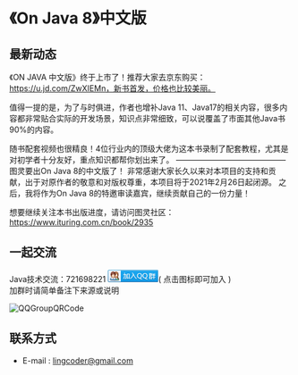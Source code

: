 # 《On Java 8》中文版

## 最新动态

《ON JAVA 中文版》终于上市了！推荐大家去京东购买：https://u.jd.com/ZwXIEMn，新书首发，价格也比较美丽。

值得一提的是，为了与时俱进，作者也增补Java 11、Java17的相关内容，很多内容都非常贴合实际的开发场景，知识点非常细致，可以说覆盖了市面其他Java书90%的内容。

随书配套视频也很精良！4位行业内的顶级大佬为这本书录制了配套教程，尤其是对初学者十分友好，重点知识都帮你划出来了。
——————————————
图灵要出On Java 8的中文版了！ 非常感谢大家长久以来对本项目的支持和贡献，出于对原作者的敬意和对版权尊重，本项目将于2021年2月26日起闭源。 之后，我将作为On Java 8的特邀审读嘉宾，继续贡献自己的一份力量！

想要继续关注本书出版进度，请访问图灵社区：https://www.ituring.com.cn/book/2935


## 一起交流

Java技术交流：721698221 <a target="_blank" href="//shang.qq.com/wpa/qunwpa?idkey=4cb8bdc26879e544a0e1c2027305afef699029d5c0f314099a239b7c4f309c5f"><img border="0" src="https://raw.githubusercontent.com/LingCoder/OnJava8/master/docs/images/qqgroup.png" alt="Java技术交流" title="Java技术交流"></a>( 点击图标即可加入 )<br> 加群时请简单备注下来源或说明

<div align="left">
<img src="https://raw.githubusercontent.com/LingCoder/OnJava8/master/assets/QQGroupQRCode.png"  alt="QQGroupQRCode"/>
 </div>
 

## 联系方式

- E-mail : <lingcoder@gmail.com>

